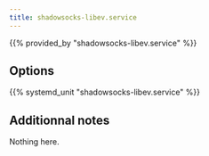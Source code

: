 ```yaml
---
title: shadowsocks-libev.service
---
```


{{% provided_by "shadowsocks-libev.service" %}}

## Options

{{% systemd_unit "shadowsocks-libev.service" %}}

## Additionnal notes

Nothing here.